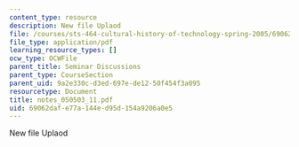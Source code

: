 ```yaml
---
content_type: resource
description: New file Uplaod
file: /courses/sts-464-cultural-history-of-technology-spring-2005/69062dafe77a144ed95d154a9206a0e5_notes_050503_11.pdf
file_type: application/pdf
learning_resource_types: []
ocw_type: OCWFile
parent_title: Seminar Discussions
parent_type: CourseSection
parent_uid: 9a2e330c-d3ed-697e-de12-50f454f3a095
resourcetype: Document
title: notes_050503_11.pdf
uid: 69062daf-e77a-144e-d95d-154a9206a0e5
---
```

New file Uplaod

